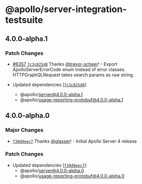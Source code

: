 # @apollo/server-integration-testsuite

## 4.0.0-alpha.1

### Patch Changes

- [#6357](https://github.com/apollographql/apollo-server/pull/6357) [`7c3c825d8`](https://github.com/apollographql/apollo-server/commit/7c3c825d834ddad778de8b6d4254e56613fe8534) Thanks [@trevor-scheer](https://github.com/trevor-scheer)! - Export ApolloServerErrorCode enum instead of error classes. HTTPGraphQLRequest takes search params as raw string.

- Updated dependencies [[`7c3c825d8`](https://github.com/apollographql/apollo-server/commit/7c3c825d834ddad778de8b6d4254e56613fe8534)]:
  - @apollo/server@4.0.0-alpha.1
  - @apollo/usage-reporting-protobuf@4.0.0-alpha.1

## 4.0.0-alpha.0

### Major Changes

- [`f39d9eec7`](https://github.com/apollographql/apollo-server/commit/f39d9eec7ab72d0f471a0bb0646dd42ad81c56cf) Thanks [@glasser](https://github.com/glasser)! - Initial Apollo Server 4 release

### Patch Changes

- Updated dependencies [[`f39d9eec7`](https://github.com/apollographql/apollo-server/commit/f39d9eec7ab72d0f471a0bb0646dd42ad81c56cf)]:
  - @apollo/server@4.0.0-alpha.0
  - @apollo/usage-reporting-protobuf@4.0.0-alpha.0
